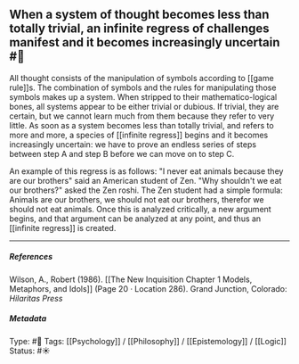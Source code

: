 ## When a system of thought becomes less than totally trivial, an infinite regress of challenges manifest and it becomes increasingly uncertain  #🧠 

All thought consists of the manipulation of symbols according to [[game rule]]s. The combination of symbols and the rules for manipulating those symbols makes up a system. When stripped to their mathematico-logical bones, all systems appear to be either trivial or dubious. If trivial, they are certain, but we cannot learn much from them because they refer to very little. As soon as a system becomes less than totally trivial, and refers to more and more, a species of [[infinite regress]] begins and it becomes increasingly uncertain: we have to prove an endless series of steps between step A and step B before we can move on to step C. 

An example of this regress is as follows: "I never eat animals because they are our brothers" said an American student of Zen. "Why shouldn't we eat our brothers?" asked the Zen roshi. The Zen student had a simple formula: Animals are our brothers, we should not eat our brothers, therefor we should not eat animals. Once this is analyzed critically, a new argument begins, and that argument can be analyzed at any point, and thus an [[infinite regress]] is created. 

___

##### References

Wilson, A., Robert (1986). [[The New Inquisition Chapter 1 Models, Metaphors, and Idols]] (Page 20 · Location 286). Grand Junction, Colorado: _Hilaritas Press_

##### Metadata

Type: #🔴 
Tags: [[Psychology]] / [[Philosophy]] / [[Epistemology]] / [[Logic]]
Status: #☀️